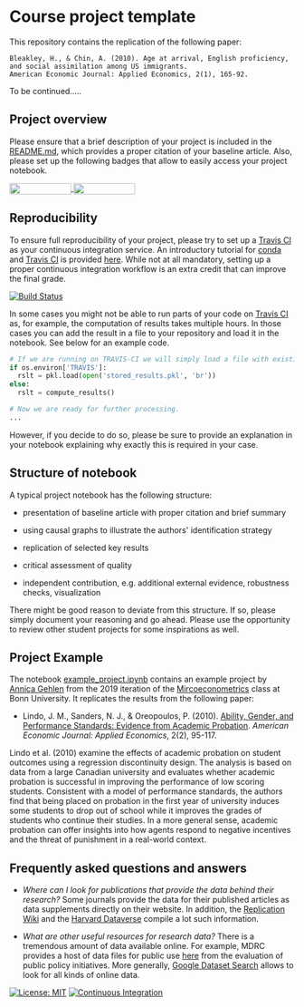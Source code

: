 # Course project template

This repository contains the replication of the following paper:

    Bleakley, H., & Chin, A. (2010). Age at arrival, English proficiency, and social assimilation among US immigrants. 
    American Economic Journal: Applied Economics, 2(1), 165-92.
   
 To be continued.....


## Project overview

Please ensure that a brief description of your project is included in the [README.md](https://github.com/HumanCapitalAnalysis/template-course-project/blob/master/README.md), which provides a proper citation of your baseline article. Also, please set up the following badges that allow to easily access your project notebook.

<a href="https://github.com/HumanCapitalAnalysis/microeconometrics-course-project-Jackcfchow/blob/master/Project.ipynb"
   target="_parent">
   <img align="center"
  src="https://raw.githubusercontent.com/jupyter/design/master/logos/Badges/nbviewer_badge.png"
      width="109" height="20">
</a>
<a href="https://mybinder.org/v2/gh/HumanCapitalAnalysis/microeconometrics-course-project-Jackcfchow/blob/master/Project.ipynb/master"
    target="_parent">
    <img align="center"
       src="https://mybinder.org/badge_logo.svg"
       width="109" height="20">
</a>
## Reproducibility

To ensure full reproducibility of your project, please try to set up a [Travis CI](https://travis-ci.org) as your continuous integration service. An introductory tutorial for [conda](https://conda.io) and [Travis CI](https://docs.travis-ci.com/) is provided [here](https://github.com/HumanCapitalAnalysis/template-course-project/blob/master/tutorial_conda_travis.ipynb). While not at all mandatory, setting up a proper continuous integration workflow is an extra credit that can improve the final grade.

[![Build Status](https://travis-ci.org/HumanCapitalAnalysis/template-course-project.svg?branch=master)](https://travis-ci.org/HumanCapitalAnalysis/template-course-project)

In some cases you might not be able to run parts of your code on  [Travis CI](https://travis-ci.org) as, for example, the computation of results takes multiple hours. In those cases you can add the result in a file to your repository and load it in the notebook. See below for an example code.

```python
# If we are running on TRAVIS-CI we will simply load a file with existing results.
if os.environ['TRAVIS']:
  rslt = pkl.load(open('stored_results.pkl', 'br'))
else:
  rslt = compute_results()

# Now we are ready for further processing.
...
```

However, if you decide to do so, please be sure to provide an explanation in your notebook explaining why exactly this is required in your case.

## Structure of notebook

A typical project notebook has the following structure:

* presentation of baseline article with proper citation and brief summary

* using causal graphs to illustrate the authors' identification strategy

* replication of selected key results

* critical assessment of quality

* independent contribution, e.g. additional external evidence, robustness checks, visualization

There might be good reason to deviate from this structure. If so, please simply document your reasoning and go ahead. Please use the opportunity to review other student projects for some inspirations as well.

## Project Example

The notebook [example_project.ipynb](https://github.com/HumanCapitalAnalysis/template-course-project/blob/master/example_project.ipynb) contains an example project by [Annica Gehlen](https://github.com/amageh) from the 2019 iteration of the [Mircoeconometrics](https://github.com/HumanCapitalAnalysis/microeconometrics) class at Bonn University. It replicates the results from the following paper:

* Lindo, J. M., Sanders, N. J., & Oreopoulos, P. (2010). [Ability, Gender, and Performance Standards: Evidence from Academic Probation](https://www.aeaweb.org/articles?id=10.1257/app.2.2.95). *American Economic Journal: Applied Economics*, 2(2), 95-117.

Lindo et al. (2010) examine the effects of academic probation on student outcomes using a regression discontinuity design. The analysis is based on data from a large Canadian university and evaluates whether academic probation is successful in improving the performance of low scoring students. Consistent with a model of performance standards, the authors find that being placed on probation in the first year of university induces some students to drop out of school while it improves the grades of students who continue their studies. In a more general sense, academic probation can offer insights into how agents respond to negative incentives and the threat of punishment in a real-world context.

## Frequently asked questions and answers

* *Where can I look for publications that provide the data behind their research?* Some journals provide the data for their published articles as data supplements directly on their website. In addition, the [Replication Wiki](http://replication.uni-goettingen.de/wiki/index.php/Main_Page)  and the [Harvard Dataverse](https://dataverse.harvard.edu) compile a lot such information.

* *What are other useful resources for research data?* There is a tremendous amount of data available online. For example, MDRC provides a host of data files for public use [here](https://www.mdrc.org/available-public-use-files) from the evaluation of public policy initiatives. More generally, [Google Dataset Search](https://datasetsearch.research.google.com) allows to look for all kinds of online data. 

[![License: MIT](https://img.shields.io/badge/License-MIT-blue.svg)](https://github.com/HumanCapitalAnalysis/template-course-project/blob/master/LICENSE)
[![Continuous Integration](https://github.com/HumanCapitalAnalysis/template-course-project/workflows/Continuous%20Integration/badge.svg)](https://github.com/HumanCapitalAnalysis/template-course-project/actions)
